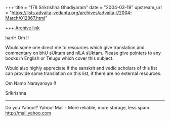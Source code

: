+++
title = "178 Srikrishna Ghadiyaram"
date = "2004-03-19"
upstream_url = "https://lists.advaita-vedanta.org/archives/advaita-l/2004-March/012867.html"

+++
[Archive link](https://lists.advaita-vedanta.org/archives/advaita-l/2004-March/012867.html)

hariH Om !!

Would some one direct me to resources which give
translation and commentary on bhU sUktam and nILA
sUktam. Please give pointers to any books in English
or Telugu which cover this subject.

Would also highly appreciate if the sanskrit and vedic
scholars of this list can provide some translation on
this list, if there are no external resources.

Om Namo Narayanaya !!

Srikrishna



__________________________________
Do you Yahoo!?
Yahoo! Mail - More reliable, more storage, less spam
http://mail.yahoo.com

